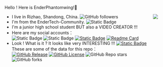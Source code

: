 Hello ! Here is EnderPhantomwing!👋
- I live in Rizhao, Shandong, China. ![GitHub followers](https://img.shields.io/github/followers/EnderPhantomWing) <img align="right" src="https://github-readme-stats.vercel.app/api?username=EnderPhantomWing&show_icons=true&icon_color=CE1D2D&text_color=718096&bg_color=ffffff&hide_title=true" />
- I'm from the EnderTech-Community. ![Static Badge](https://img.shields.io/badge/EnderTech-Community-blue)
- I'm a junior high school student BUT also a VIDEO CREATOR !!!
- Here are my social accounts：<br>
![Static Badge](https://img.shields.io/badge/QQ%20Number%3A%20-3530540853-blue) ![Static Badge](https://img.shields.io/badge/Email%3A%20-EnderPhantomWing%40outlook.com-blue) [![Static Badge](https://img.shields.io/badge/Bilibili-EnderPhantomWing-ff69b4)](https://space.bilibili.com/9411255)
[![Readme Card](https://github-readme-stats.vercel.app/api/pin/?username=EnderPhantomWing&repo=alist-u)](https://github.com/EnderPhantomWing/alist-u)
- Look ! What is it ? It looks like very INTERESTING !!! [![Static Badge](https://img.shields.io/badge/My%20Repo%3A%20-alist--u-green)](https://github.com/EnderPhantomWing/alist-u) <br> 
These are some of the data for this repo：<br>
[![GitHub Release](https://img.shields.io/github/v/release/EnderPhantomWing/alist-u)](https://github.com/EnderPhantomWing/alist-u/releases/latest) [![GitHub License](https://img.shields.io/github/license/EnderPhantomWing/alist-u)](https://www.gnu.org/licenses/agpl-3.0.en.html) ![GitHub Repo stars](https://img.shields.io/github/stars/EnderPhantomWing/alist-u) ![GitHub forks](https://img.shields.io/github/forks/EnderPhantomWing/alist-u)
